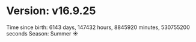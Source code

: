 # Version: v16.9.25
Time since birth: 6143 days, 147432 hours, 8845920 minutes, 530755200 seconds
Season: Summer ☀️
